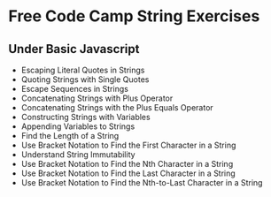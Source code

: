 # Free Code Camp String Exercises

## Under Basic Javascript

* Escaping Literal Quotes in Strings
* Quoting Strings with Single Quotes
* Escape Sequences in Strings
* Concatenating Strings with Plus Operator
* Concatenating Strings with the Plus Equals Operator
* Constructing Strings with Variables
* Appending Variables to Strings
* Find the Length of a String
* Use Bracket Notation to Find the First Character in a String
* Understand String Immutability
* Use Bracket Notation to Find the Nth Character in a String
* Use Bracket Notation to Find the Last Character in a String
* Use Bracket Notation to Find the Nth-to-Last Character in a String